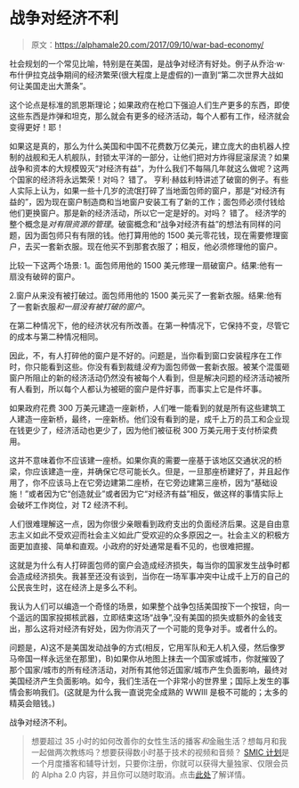 # 战争对经济不利

> 原文：<https://alphamale20.com/2017/09/10/war-bad-economy/>

社会规划的一个常见比喻，特别是在美国，是战争对经济有好处。例子从乔治·w·布什伊拉克战争期间的经济繁荣(很大程度上是虚假的)一直到“第二次世界大战如何让美国走出大萧条”。

这个论点是标准的凯恩斯理论；如果政府在枪口下强迫人们生产更多的东西，即使这些东西是炸弹和坦克，那么就会有更多的经济活动，每个人都有工作，经济就会变得更好！耶！

如果这是真的，那么为什么美国和中国不花费数万亿美元，建立庞大的由机器人控制的战舰和无人机舰队，封锁太平洋的一部分，让他们把对方炸得屁滚尿流？如果战争和资本的大规模毁灭“对经济有益”，为什么我们不每隔几年就这么做呢？这两个国家的经济将永远繁荣！对吗？
错了。
亨利·赫兹利特讲述了破窗的例子。有些人实际上认为，如果一些十几岁的流氓打碎了当地面包师的窗户，那是“对经济有益的”，因为现在窗户制造商和当地窗户安装工有了新的工作；面包师必须付钱给他们更换窗户。那是新的经济活动，所以它一定是好的。对吗？
错了。
经济学的整个概念是*对有限资源的管理*。破窗概念和“战争对经济有益”的想法有同样的问题，因为面包师只有有限的钱。他打算用他的 1500 美元零花钱，现在需要修理窗户，去买一套新衣服。现在他买不到那套衣服了；相反，他必须修理他的窗户。

比较一下这两个场景:
1。面包师用他的 1500 美元修理一扇破窗户。结果:他有一扇没有破碎的窗户。

2.窗户从来没有被打破过。面包师用他的 1500 美元买了一套新衣服。结果:他有了一套新衣服*和一扇没有被打破的窗户*。

在第二种情况下，他的经济状况有所改善。在第一种情况下，它保持不变，尽管它的成本与第二种情况相同。

因此，不，有人打碎他的窗户是不好的。问题是，当你看到窗口安装程序在工作时，你只能看到这些。你没有看到裁缝*没有*为面包师做一套新衣服。被某个混蛋砸窗户所阻止的新的经济活动仍然没有被每个人看到，但是解决问题的经济活动被所有人看到，所以每个人都认为被砸的窗户是件好事，而事实上它是件坏事。

如果政府花费 300 万美元建造一座新桥，人们唯一能看到的就是所有这些建筑工人建造一座新桥，最终，一座新桥。他们没有看到的是，成千上万的员工和企业现在钱更少了，经济活动也更少了，因为他们被征税 300 万美元用于支付桥梁费用。

这并不意味着你不应该建一座桥。如果你真的需要一座基于该地区交通状况的桥梁，你应该建造一座，并确保它尽可能长久。但是，一旦那座桥建好了，并且起作用了，你不应该马上在它旁边建第二座桥，在它旁边建第三座桥，因为“基础设施！”或者因为它“创造就业”或者因为它“对经济有益”相反，做这样的事情实际上会破坏工作岗位，对 T2 经济不利。

人们很难理解这一点，因为你很少亲眼看到政府支出的负面经济后果。这是自由意志主义如此不受欢迎而社会主义如此广受欢迎的众多原因之一。社会主义的积极方面更加直接、简单和直观。小政府的好处通常是看不见的，也很难把握。

这就是为什么有人打碎面包师的窗户会造成经济损失，每当你的国家发生战争时都会造成经济损失。我甚至还没有谈到，当你在一场军事冲突中让成千上万的自己的公民丧生时，这在经济上是多么不利。

我认为人们可以编造一个奇怪的场景，如果整个战争包括美国按下一个按钮，向一个遥远的国家投掷核武器，立即结束这场“战争”,没有美国的损失或额外的金钱支出，那么这将对经济有好处，因为你消灭了一个可能的竞争对手。或者什么的。

问题是，A)这不是美国发动战争的方式(相反，它用军队和无人机入侵，然后像罗马帝国一样永远坐在那里)，B)如果你从地图上抹去一个国家或城市，你就摧毁了那个国家/城市的所有经济活动，对所有其他邻近国家/城市产生负面影响，最终对美国经济产生负面影响。如今，我们生活在一个非常小的世界里；国际上发生的事情会影响我们。(这就是为什么我一直说完全成熟的 WWIII 是极不可能的；太多的精英会赔钱。)

战争对经济不利。

> 想要超过 35 小时的如何改善你的女性生活的播客*和*金融生活？想每月和我一起做两次教练吗？想要获得数小时基于技术的视频和音频？ [SMIC 计划](https://alphamale20.kartra.com/page/vIL17)是一个月度播客和辅导计划，只要你注册，你就可以获得大量独家、仅限会员的 Alpha 2.0 内容，并且你可以随时取消。点击[此处](https://alphamale20.kartra.com/page/vIL17)了解详情。
> 
> 
